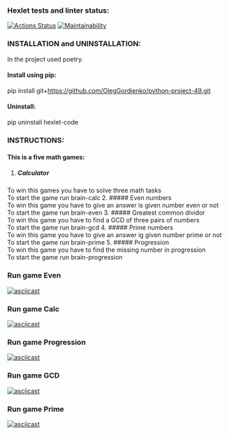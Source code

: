 ### Hexlet tests and linter status:
[![Actions Status](https://github.com/OlegGordienko/python-project-49/actions/workflows/hexlet-check.yml/badge.svg)](https://github.com/OlegGordienko/python-project-49/actions)
[![Maintainability](https://api.codeclimate.com/v1/badges/2883eb6d07dc1dabfc27/maintainability)](https://codeclimate.com/github/OlegGordienko/python-project-49/maintainability)

### INSTALLATION and UNINSTALLATION:

In the project used poetry.  
#### Install using pip:  
pip install git+https://github.com/OlegGordienko/python-project-49.git

#### Uninstall:    
pip uninstall hexlet-code  

### INSTRUCTIONS:  
#### This is a five math games:
1. ##### Calculator  
To win this games you have to solve three math tasks  
To start the game run brain-calc
2. ##### Even numbers  
To win this game you have to give an answer is given number even or not  
To start the game run brain-even
3. ##### Greatest common dividor  
To win this game you have to find a GCD of three pairs of numbers  
To start the game run brain-gcd
4. ##### Prime numbers  
To win this game you have to give an answer ig given number prime or not  
To start the game run brain-prime
5. ##### Progression  
To win this game you have to find the missing number in progression  
To start the game run brain-progression

### Run game Even
[![asciicast](https://asciinema.org/a/hyG4wcC3Bu7KdiOBeCshNXhIy.svg)](https://asciinema.org/a/hyG4wcC3Bu7KdiOBeCshNXhIy)

### Run game Calc
[![asciicast](https://asciinema.org/a/FBK9da02PTr3H5EH8jylx9k7N.svg)](https://asciinema.org/a/FBK9da02PTr3H5EH8jylx9k7N)

### Run game Progression
[![asciicast](https://asciinema.org/a/8bXoI7vnUw6hWrdTT5Xsgt4nY.svg)](https://asciinema.org/a/8bXoI7vnUw6hWrdTT5Xsgt4nY)

### Run game GCD
[![asciicast](https://asciinema.org/a/KolNhsApQjpHb5KqeQBmaKxKX.svg)](https://asciinema.org/a/KolNhsApQjpHb5KqeQBmaKxKX)

### Run game Prime
[![asciicast](https://asciinema.org/a/jL9xA0VYRIalhMVcydxnVGjDN.svg)](https://asciinema.org/a/jL9xA0VYRIalhMVcydxnVGjDN)
